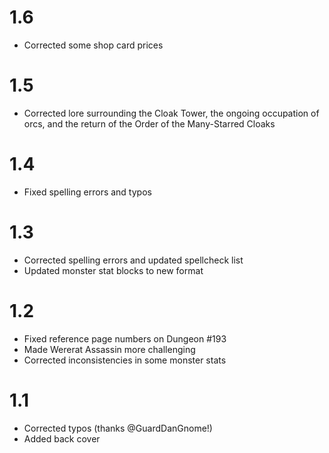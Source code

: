 # 1.6
- Corrected some shop card prices

# 1.5
- Corrected lore surrounding the Cloak Tower, the ongoing occupation of orcs, and the return of the Order of the Many-Starred Cloaks

# 1.4
- Fixed spelling errors and typos

# 1.3
- Corrected spelling errors and updated spellcheck list
- Updated monster stat blocks to new format

# 1.2
- Fixed reference page numbers on Dungeon #193
- Made Wererat Assassin more challenging
- Corrected inconsistencies in some monster stats

# 1.1
- Corrected typos (thanks @GuardDanGnome!)
- Added back cover